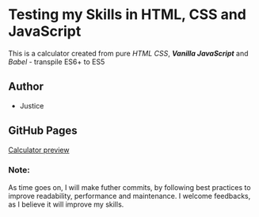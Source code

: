 # Testing my Skills in HTML, CSS and JavaScript

This is a calculator created from pure *HTML* *CSS*, **_Vanilla JavaScript_** and *Babel* - transpile ES6+ to ES5

## Author
* Justice

## GitHub Pages 
[Calculator preview](https://justicea.github.io/calculator/)




### Note: 
As time goes on, I will make futher commits, by following best practices to improve readability, performance and maintenance. I welcome feedbacks, as I believe it will improve my skills.


